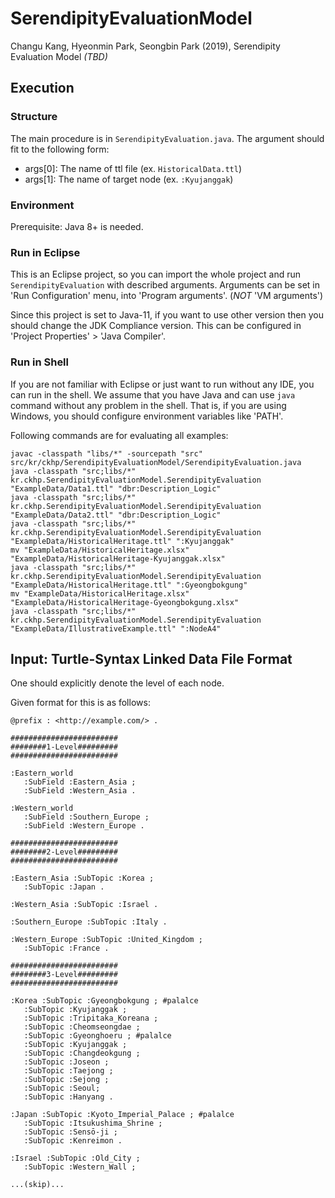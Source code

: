 # SerendipityEvaluationModel

Changu Kang, Hyeonmin Park, Seongbin Park (2019), Serendipity Evaluation Model _(TBD)_

## Execution

### Structure

The main procedure is in `SerendipityEvaluation.java`. The argument should fit to the following form:

* args[0]: The name of ttl file (ex. `HistoricalData.ttl`)
* args[1]: The name of target node (ex. `:Kyujanggak`)

### Environment

Prerequisite: Java 8+ is needed.

### Run in Eclipse

This is an Eclipse project, so you can import the whole project and run `SerendipityEvaluation` with described arguments. Arguments can be set in 'Run Configuration' menu, into 'Program arguments'. (_NOT_ 'VM arguments')

Since this project is set to Java-11, if you want to use other version then you should change the JDK Compliance version. This can be configured in 'Project Properties' > 'Java Compiler'.

### Run in Shell

If you are not familiar with Eclipse or just want to run without any IDE, you can run in the shell. We assume that you have Java and can use `java` command without any problem in the shell. That is, if you are using Windows, you should configure environment variables like 'PATH'.

Following commands are for evaluating all examples:

```shell
javac -classpath "libs/*" -sourcepath "src" src/kr/ckhp/SerendipityEvaluationModel/SerendipityEvaluation.java
java -classpath "src;libs/*" kr.ckhp.SerendipityEvaluationModel.SerendipityEvaluation "ExampleData/Data1.ttl" "dbr:Description_Logic"
java -classpath "src;libs/*" kr.ckhp.SerendipityEvaluationModel.SerendipityEvaluation "ExampleData/Data2.ttl" "dbr:Description_Logic"
java -classpath "src;libs/*" kr.ckhp.SerendipityEvaluationModel.SerendipityEvaluation "ExampleData/HistoricalHeritage.ttl" ":Kyujanggak"
mv "ExampleData/HistoricalHeritage.xlsx" "ExampleData/HistoricalHeritage-Kyujanggak.xlsx"
java -classpath "src;libs/*" kr.ckhp.SerendipityEvaluationModel.SerendipityEvaluation "ExampleData/HistoricalHeritage.ttl" ":Gyeongbokgung"
mv "ExampleData/HistoricalHeritage.xlsx" "ExampleData/HistoricalHeritage-Gyeongbokgung.xlsx"
java -classpath "src;libs/*" kr.ckhp.SerendipityEvaluationModel.SerendipityEvaluation "ExampleData/IllustrativeExample.ttl" ":NodeA4"
```

## Input: Turtle-Syntax Linked Data File Format

One should explicitly denote the level of each node.

Given format for this is as follows:

```turtle
@prefix : <http://example.com/> .

########################
########1-Level#########
########################

:Eastern_world
   :SubField :Eastern_Asia ;
   :SubField :Western_Asia .

:Western_world
   :SubField :Southern_Europe ;
   :SubField :Western_Europe .

########################
########2-Level#########
########################

:Eastern_Asia :SubTopic :Korea ;
   :SubTopic :Japan .

:Western_Asia :SubTopic :Israel .

:Southern_Europe :SubTopic :Italy .

:Western_Europe :SubTopic :United_Kingdom ;
   :SubTopic :France .

########################
########3-Level#########
########################

:Korea :SubTopic :Gyeongbokgung ; #palalce
   :SubTopic :Kyujanggak ;
   :SubTopic :Tripitaka_Koreana ;
   :SubTopic :Cheomseongdae ;
   :SubTopic :Gyeonghoeru ; #palalce
   :SubTopic :Kyujanggak ;
   :SubTopic :Changdeokgung ;
   :SubTopic :Joseon ;
   :SubTopic :Taejong ;
   :SubTopic :Sejong ;
   :SubTopic :Seoul;
   :SubTopic :Hanyang .

:Japan :SubTopic :Kyoto_Imperial_Palace ; #palalce
   :SubTopic :Itsukushima_Shrine ;
   :SubTopic :Sensō-ji ;
   :SubTopic :Kenreimon .

:Israel :SubTopic :Old_City ;
   :SubTopic :Western_Wall ;

...(skip)...
```
